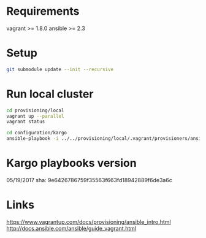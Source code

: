 # Requirements

vagrant >= 1.8.0
ansible >= 2.3

# Setup

```bash
git submodule update --init --recursive
```

# Run local cluster

```bash
cd provisioning/local
vagrant up --parallel
vagrant status
```

```bash
cd configuration/kargo
ansible-playbook -i ../../provisioning/local/.vagrant/provisioners/ansible/inventory/vagrant_ansible_inventory cluster.yml -b --flush-cache -v
```

# Kargo playbooks version

05/19/2017
sha: 9e6426786759f35563f663fd18942889f6de3a6c

# Links

https://www.vagrantup.com/docs/provisioning/ansible_intro.html
http://docs.ansible.com/ansible/guide_vagrant.html